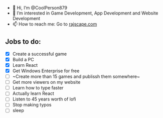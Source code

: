 - 👋 Hi, I’m @CoolPerson879
- 👀 I’m interested in Game Development, App Development and Website Development
- 📫 How to reach me: Go to [rajscape.com](https://rajscape.com)

<!---
CoolPerson879/CoolPerson879 is a ✨ special ✨ repository because its `README.md` (this file) appears on your GitHub profile.
You can click the Preview link to take a look at your changes.
--->
## Jobs  to do:

- [X] Create a successful game
- [X] Build a PC
- [X] Learn React
- [X] Get Windows Enterprise for free
- [ ] ~Create more than 15 games and publissh them somewhere~
- [ ] Get more viewers on my website
- [ ] Learn how to type faster
- [ ] Actually learn React
- [ ] Listen to 45 years worth of lofi
- [ ] Stop making typos
- [ ] sleep
